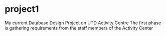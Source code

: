 # project1
My current Database Design Project on UTD Activity Centre
The first phase is gathering requirements from the staff members of the Activity Center